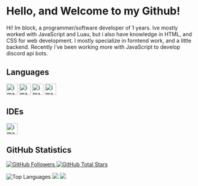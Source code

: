 # Hello, and Welcome to my Github!
Hi! Im block, a programmer/software developer of 1 years. Ive mostly worked with JavaScript and Luau, but i also have knowledge in HTML, and CSS for web development. I mostly specialize in forntend work, and a little backend. Recently i've been working more with JavaScript to develop discord api bots.

## Languages
<img width="30" height="30" alt="image" src="https://github.com/user-attachments/assets/f0310e15-e849-4086-b2d1-5ac819bfcade" />
<img width="30" height="30" alt="image" src="https://github.com/user-attachments/assets/6dd073cd-2b62-4bc5-947e-fa2a9e70b755" />
<img width="30" height="30" alt="image" src="https://github.com/user-attachments/assets/65414d5d-e71f-40f3-bcbe-41458f38383a" />
<img width="30" height="30" alt="image" src="https://github.com/user-attachments/assets/aaf37f47-670b-45f0-b85c-ef098fd77b34" />

## IDEs
<img width="30" height="30" alt="image" src="https://github.com/user-attachments/assets/bfae7f3b-8e82-4c89-996b-fd523a18494b" />

## GitHub Statistics

<p align="left">
	<a href="https://github.com/blockthedev?tab=followers">
		<img alt="GitHub Followers" title="Github Followers" src="https://custom-icon-badges.demolab.com/github/followers/blockthedev?color=236ad3&labelColor=1155ba&style=for-the-badge&logo=person-add&label=Follow&logoColor=white"/>
	</a>
	<a href="https://github.com/blockthedev?tab=repositories&sort=stargazers">
		<img alt="GitHub Total Stars" title="Stars on GitHub" src="https://custom-icon-badges.demolab.com/github/stars/blockthedev?color=55960c&style=for-the-badge&labelColor=488207&logo=star"/>
	</a>
</p>

<img src="https://github-readme-stats.vercel.app/api/top-langs/?username=blockthedev&langs_count=10&title_color=FC0000&text_color=ffffff&icon_color=FC0000&bg_color=151718&hide_border=true&locale=en&custom_title=Top%20%Languages" alt="Top Languages" />
<img src="https://github-readme-stats.vercel.app/api?username=blockthedev&show_icons=true&theme=gruvbox"/>
<img src="https://streak-stats.demolab.com?user=blockthedev&theme=gruvbox&border_radius=4.5"/>
